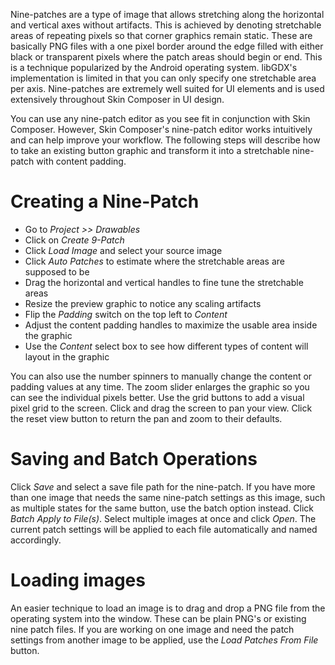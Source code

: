 Nine-patches are a type of image that allows stretching along the horizontal and vertical axes without artifacts. This is achieved by denoting stretchable areas of repeating pixels so that corner graphics remain static. These are basically PNG files with a one pixel border around the edge filled with either black or transparent pixels where the patch areas should begin or end. This is a technique popularized by the Android operating system. libGDX's implementation is limited in that you can only specify one stretchable area per axis. Nine-patches are extremely well suited for UI elements and is used extensively throughout Skin Composer in UI design.

You can use any nine-patch editor as you see fit in conjunction with Skin Composer. However, Skin Composer's nine-patch editor works intuitively and can help improve your workflow. The following steps will describe how to take an existing button graphic and transform it into a stretchable nine-patch with content padding.

# Creating a Nine-Patch

* Go to *Project >> Drawables*
* Click on *Create 9-Patch*
* Click *Load Image* and select your source image
* Click *Auto Patches* to estimate where the stretchable areas are supposed to be
* Drag the horizontal and vertical handles to fine tune the stretchable areas
* Resize the preview graphic to notice any scaling artifacts
* Flip the *Padding* switch on the top left to *Content*
* Adjust the content padding handles to maximize the usable area inside the graphic
* Use the *Content* select box to see how different types of content will layout in the graphic

You can also use the number spinners to manually change the content or padding values at any time. The zoom slider enlarges the graphic so you can see the individual pixels better. Use the grid buttons to add a visual pixel grid to the screen. Click and drag the screen to pan your view. Click the reset view button to return the pan and zoom to their defaults.

# Saving and Batch Operations

Click *Save* and select a save file path for the nine-patch. If you have more than one image that needs the same nine-patch settings as this image, such as multiple states for the same button, use the batch option instead. Click *Batch Apply to File(s)*. Select multiple images at once and click *Open*. The current patch settings will be applied to each file automatically and named accordingly.

# Loading images

An easier technique to load an image is to drag and drop a PNG file from the operating system into the window. These can be plain PNG's or existing nine patch files. If you are working on one image and need the patch settings from another image to be applied, use the *Load Patches From File* button.